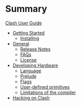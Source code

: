# Summary

[Clash User Guide](./index.md)

- [Getting Started]()
    - [Installing](./getting-started/installing.md)
- [General](./general/index.md)
    - [Release Notes](./general/relnotes.md)
    - [FAQs](./general/faqs.md)
    - [License](./general/license.md)
- [Developing Hardware]()
    - [Language](./developing-hardware/language.md)
    - [Prelude](./developing-hardware/prelude.md)
    - [Flags](./developing-hardware/flags.md)
    - [User-defined primitives](./developing-hardware/primitives.md)
    - [Limitations of the compiler](./developing-hardware/limitations.md)
- [Hacking on Clash](./hacking-on-clash/index.md)
